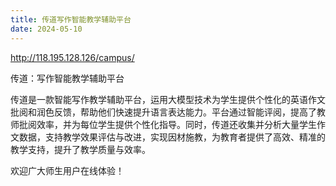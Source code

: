 ```yaml
---
title: 传道写作智能教学辅助平台
date: 2024-05-10
---
```


http://118.195.128.126/campus/

传道：写作智能教学辅助平台

<!--more-->

传道是一款智能写作教学辅助平台，运用大模型技术为学生提供个性化的英语作文批阅和润色反馈，帮助他们快速提升语言表达能力。平台通过智能评阅，提高了教师批阅效率，并为每位学生提供个性化指导。同时，传道还收集并分析大量学生作文数据，支持教学效果评估与改进，实现因材施教，为教育者提供了高效、精准的教学支持，提升了教学质量与效率。

欢迎广大师生用户在线体验！
